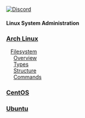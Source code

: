 [![Discord](https://img.shields.io/discord/1193946747878260767?color=blue&label=Discord&logo=discord&logoColor=white)](https://discord.gg/KmAkuNyr)

#### Linux System Administration

### [Arch Linux](https://github.com/shaun-barnard/linux-system-administration/tree/main/arch-linux)
&nbsp;&nbsp; [Filesystem](https://github.com/shaun-barnard/linux-system-administration/blob/main/arch-linux/filesystem.md)<br>
&nbsp;&nbsp;&nbsp;&nbsp; [Overview](https://github.com/shaun-barnard/linux-system-administration/blob/main/arch-linux/filesystem.md#overview)<br>
&nbsp;&nbsp;&nbsp;&nbsp; [Types](https://github.com/shaun-barnard/linux-system-administration/blob/main/arch-linux/filesystem.md#types)<br>
&nbsp;&nbsp;&nbsp;&nbsp; [Structure](https://github.com/shaun-barnard/linux-system-administration/blob/main/arch-linux/filesystem.md#structure)<br>
&nbsp;&nbsp;&nbsp;&nbsp; [Commands](https://github.com/shaun-barnard/linux-system-administration/blob/main/arch-linux/filesystem.md#commands)<br>

### [CentOS](https://github.com/shaun-barnard/linux-system-administration/tree/main/centos)
### [Ubuntu](https://github.com/shaun-barnard/linux-system-administration/tree/main/ubuntu)

